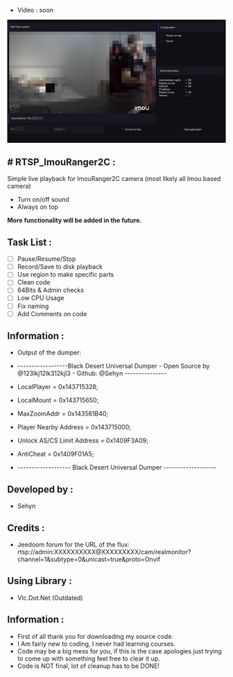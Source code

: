 
* Video : soon

![](/Images/FormPicture.png)



## # RTSP_ImouRanger2C :
Simple live playback for ImouRanger2C camera (most likely all Imou based camera)

* Turn on/off sound
* Always on top

**More functionality will be added in the future.**

## Task List :

- [ ] Pause/Resume/Stop
- [ ] Record/Save to disk playback
- [ ] Use region to make specific parts
- [ ] Clean code
- [ ] 64Bits & Admin checks
- [ ] Low CPU Usage
- [ ] Fix naming
- [ ] Add Comments on code

## Information :

* Output of the dumper:


* ------------------Black Desert Universal Dumper - Open Source by @123lkj12lk312kjl3 - Github: @Sehyn ---------------
* LocalPlayer = 0x143715328;
* LocalMount = 0x143715650;
* MaxZoomAddr = 0x143561B40;
* Player Nearby Address = 0x143715000;
* Unlock AS/CS Limit Address = 0x1409F3A09;
* AntiCheat = 0x1409F01A5;
* ------------------- Black Desert Universal Dumper -------------------


## Developed by :
* Sehyn

## Credits : 
* Jeedoom forum for the URL of the flux: rtsp://admin:XXXXXXXXXX@XXXXXXXXX/cam/realmonitor?channel=1&subtype=0&unicast=true&proto=Onvif


## Using Library :
* Vlc.Dot.Net (Outdated)

## Information :
* First of all thank you for downloading my source code.
* I Am fairly new to coding, I never had learning courses.
* Code may be a big mess for you, if this is the case apologies just trying to come up with something feel free to clear it up.
* Code is NOT final, lot of cleanup has to be DONE!
